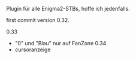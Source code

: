 Plugin für alle Enigma2-STBs, hoffe ich jedenfalls.

first commit version 0.32.

0.33
* "0" und "Blau" nur auf FanZone
0.34
* cursoranzeige
